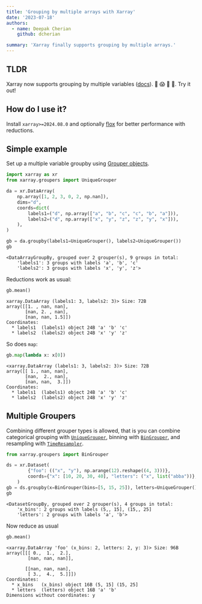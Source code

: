 ```yaml
---
title: 'Grouping by multiple arrays with Xarray'
date: '2023-07-18'
authors:
  - name: Deepak Cherian
    github: dcherian

summary: 'Xarray finally supports grouping by multiple arrays.'
---
```


## TLDR

Xarray now supports grouping by multiple variables ([docs](https://docs.xarray.dev/en/latest/user-guide/groupby.html#grouping-by-multiple-variables)). 🎉 😱 🤯 🥳. Try it out!

## How do I use it?

Install `xarray>=2024.08.0` and optionally [flox](https://flox.readthedocs.io/en/latest/) for better performance with reductions.

## Simple example

Set up a multiple variable groupby using [Grouper objects](https://docs.xarray.dev/en/latest/user-guide/groupby.html#grouping-by-multiple-variables).

```python
import xarray as xr
from xarray.groupers import UniqueGrouper

da = xr.DataArray(
    np.array([1, 2, 3, 0, 2, np.nan]),
    dims="d",
    coords=dict(
        labels1=("d", np.array(["a", "b", "c", "c", "b", "a"])),
        labels2=("d", np.array(["x", "y", "z", "z", "y", "x"])),
    ),
)

gb = da.groupby(labels1=UniqueGrouper(), labels2=UniqueGrouper())
gb
```

```
<DataArrayGroupBy, grouped over 2 grouper(s), 9 groups in total:
	'labels1': 3 groups with labels 'a', 'b', 'c'
	'labels2': 3 groups with labels 'x', 'y', 'z'>
```

Reductions work as usual:

```python
gb.mean()
```

```
xarray.DataArray (labels1: 3, labels2: 3)> Size: 72B
array([[1. , nan, nan],
       [nan, 2. , nan],
       [nan, nan, 1.5]])
Coordinates:
  * labels1  (labels1) object 24B 'a' 'b' 'c'
  * labels2  (labels2) object 24B 'x' 'y' 'z'
```

So does `map`:

```python
gb.map(lambda x: x[0])
```

```
<xarray.DataArray (labels1: 3, labels2: 3)> Size: 72B
array([[ 1., nan, nan],
       [nan,  2., nan],
       [nan, nan,  3.]])
Coordinates:
  * labels1  (labels1) object 24B 'a' 'b' 'c'
  * labels2  (labels2) object 24B 'x' 'y' 'z'
```

## Multiple Groupers

Combining different grouper types is allowed, that is you can combine
categorical grouping with [`UniqueGrouper`](https://docs.xarray.dev/en/latest/generated/xarray.groupers.UniqueGrouper.html#xarray.groupers.UniqueGrouper), binning with [`BinGrouper`](https://docs.xarray.dev/en/latest/generated/xarray.groupers.BinGrouper.html#xarray.groupers.BinGrouper), and
resampling with [`TimeResampler`](https://docs.xarray.dev/en/latest/generated/xarray.groupers.TimeResampler.html#xarray.groupers.TimeResampler).

```python
from xarray.groupers import BinGrouper

ds = xr.Dataset(
        {"foo": (("x", "y"), np.arange(12).reshape((4, 3)))},
        coords={"x": [10, 20, 30, 40], "letters": ("x", list("abba"))},
    )
gb = ds.groupby(x=BinGrouper(bins=[5, 15, 25]), letters=UniqueGrouper())
gb
```

```
<DatasetGroupBy, grouped over 2 grouper(s), 4 groups in total:
	'x_bins': 2 groups with labels (5,, 15], (15,, 25]
	'letters': 2 groups with labels 'a', 'b'>
```

Now reduce as usual

```python
gb.mean()
```

```
<xarray.DataArray 'foo' (x_bins: 2, letters: 2, y: 3)> Size: 96B
array([[[ 0.,  1.,  2.],
        [nan, nan, nan]],

       [[nan, nan, nan],
        [ 3.,  4.,  5.]]])
Coordinates:
  * x_bins   (x_bins) object 16B (5, 15] (15, 25]
  * letters  (letters) object 16B 'a' 'b'
Dimensions without coordinates: y
```
